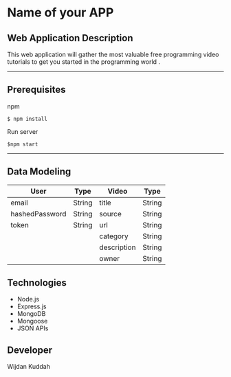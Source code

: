 # Name of your APP



## Web Application Description 
This web application will gather the most valuable free programming video tutorials to get you started in the programming world .


---
## Prerequisites

npm  
```
$ npm install
```

Run server
```
$npm start
```

---
## Data Modeling
| User           | Type   | Video       | Type   |
| -------------- | ------ | ----------- | ------ |
| email          | String | title       | String |
| hashedPassword | String | source      | String |
| token          | String | url         | String |
|                |        | category    | String |
|                |        | description | String |
|                |        | owner       | String |







## Technologies
* Node.js
* Express.js
* MongoDB
* Mongoose
* JSON APIs



## Developer

Wijdan Kuddah
